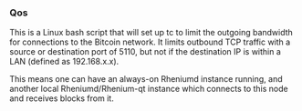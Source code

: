 ### Qos ###

This is a Linux bash script that will set up tc to limit the outgoing bandwidth for connections to the Bitcoin network. It limits outbound TCP traffic with a source or destination port of 5110, but not if the destination IP is within a LAN (defined as 192.168.x.x).

This means one can have an always-on Rheniumd instance running, and another local Rheniumd/Rhenium-qt instance which connects to this node and receives blocks from it.
